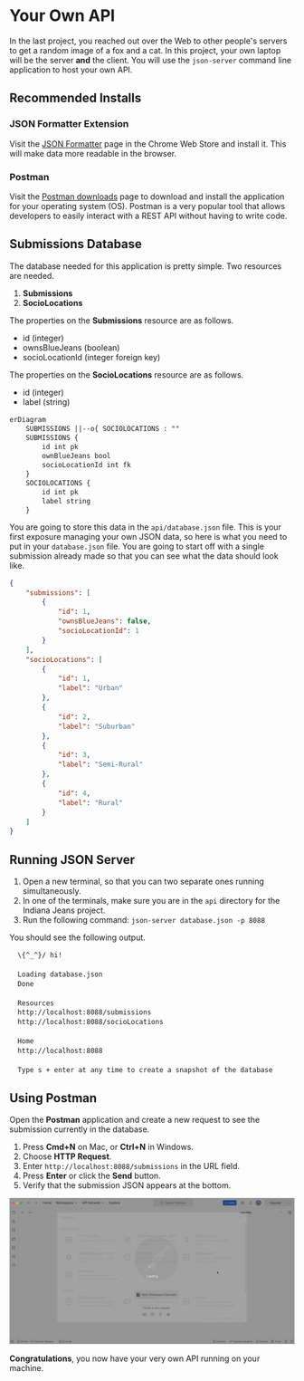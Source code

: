 # Your Own API

In the last project, you reached out over the Web to other people's servers to get a random image of a fox and a cat. In this project, your own laptop will be the server **and** the client. You will use the `json-server` command line application to host your own API.

## Recommended Installs

### JSON Formatter Extension

Visit the [JSON Formatter](https://chrome.google.com/webstore/detail/json-formatter/bcjindcccaagfpapjjmafapmmgkkhgoa) page in the Chrome Web Store and install it. This will make data more readable in the browser.

### Postman

Visit the [Postman downloads](https://www.postman.com/downloads/) page to download and install the application for your operating system (OS). Postman is a very popular tool that allows developers to easily interact with a REST API without having to write code.

## Submissions Database

The database needed for this application is pretty simple. Two resources are needed.

1. **Submissions**
1. **SocioLocations**

The properties on the **Submissions** resource are as follows.

* id (integer)
* ownsBlueJeans (boolean)
* socioLocationId (integer foreign key)

The properties on the **SocioLocations** resource are as follows.

* id (integer)
* label (string)

```mermaid
erDiagram
    SUBMISSIONS ||--o{ SOCIOLOCATIONS : ""
    SUBMISSIONS {
        id int pk
        ownBlueJeans bool
        socioLocationId int fk
    }
    SOCIOLOCATIONS {
        id int pk
        label string
    }
```

You are going to store this data in the `api/database.json` file. This is your first exposure managing your own JSON data, so here is what you need to put in your `database.json` file. You are going to start off with a single submission already made so that you can see what the data should look like.

```json
{
    "submissions": [
        {
            "id": 1,
            "ownsBlueJeans": false,
            "socioLocationId": 1
        }
    ],
    "socioLocations": [
        {
            "id": 1,
            "label": "Urban"
        },
        {
            "id": 2,
            "label": "Suburban"
        },
        {
            "id": 3,
            "label": "Semi-Rural"
        },
        {
            "id": 4,
            "label": "Rural"
        }
    ]
}
```

## Running JSON Server

1. Open a new terminal, so that you can two separate ones running simultaneously.
2. In one of the terminals, make sure you are in the `api` directory for the Indiana Jeans project.
3. Run the following command: `json-server database.json -p 8088`

You should see the following output.

```sh
  \{^_^}/ hi!

  Loading database.json
  Done

  Resources
  http://localhost:8088/submissions
  http://localhost:8088/socioLocations

  Home
  http://localhost:8088

  Type s + enter at any time to create a snapshot of the database
```

## Using Postman

Open the **Postman** application and create a new request to see the submission currently in the database.

1. Press **Cmd+N** on Mac, or **Ctrl+N** in Windows.
2. Choose **HTTP Request**.
3. Enter `http://localhost:8088/submissions` in the URL field.
4. Press **Enter** or click the **Send** button.
5. Verify that the submission JSON appears at the bottom.

![](./images/postman-submissions.gif)

**Congratulations**, you now have your very own API running on your machine.
